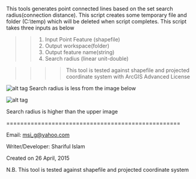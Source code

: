 This tools generates point connected lines based on the set search radius(connection distance).
This script creates some temporary file and folder (C:\temp) which will be deleted when script completes.
This script takes three inputs as below
>>1. Input Point Feature (shapefile)
>>2. Output workspace(folder)
>>3. Output feature name(string)
>>4. Search radius (linear unit-double)


>>>>This tool is tested against shapefile and projected coordinate system with ArcGIS Advanced License

![alt tag](http://i.imgur.com/3mcdxsL.png) Search radius is less from the image below

![alt tag](http://i.imgur.com/DM6Jxgo.png)

Search radius is higher than the upper image

==================================================

Email: msi_g@yahoo.com

Writer/Developer: Shariful Islam

Created on 26 April, 2015

N.B. This tool is tested against shapefile and projected coordinate system